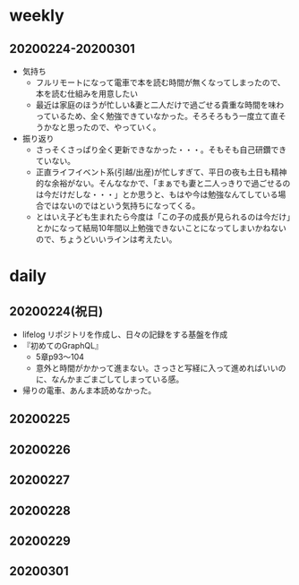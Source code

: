 # weekly
## 20200224-20200301
* 気持ち
  * フルリモートになって電車で本を読む時間が無くなってしまったので、本を読む仕組みを用意したい
  * 最近は家庭のほうが忙しい&妻と二人だけで過ごせる貴重な時間を味わっているため、全く勉強できていなかった。そろそろもう一度立て直そうかなと思ったので、やっていく。
* 振り返り
  * さっそくさっぱり全く更新できなかった・・・。そもそも自己研鑽できていない。
  * 正直ライフイベント系(引越/出産)が忙しすぎて、平日の夜も土日も精神的な余裕がない。そんななかで、「まぁでも妻と二人っきりで過ごせるのは今だけだしな・・・」とか思うと、もはや今は勉強なんてしている場合ではないのではという気持ちになってくる。
  * とはいえ子ども生まれたら今度は「この子の成長が見られるのは今だけ」とかになって結局10年間以上勉強できないことになってしまいかねないので、ちょうどいいラインは考えたい。

# daily
## 20200224(祝日)
* lifelog リポジトリを作成し、日々の記録をする基盤を作成
* 『初めてのGraphQL』
  * 5章p93〜104
  * 意外と時間がかかって進まない。さっさと写経に入って進めればいいのに、なんかまごまごしてしまっている感。
* 帰りの電車、あんま本読めなかった。

## 20200225

## 20200226

## 20200227

## 20200228

## 20200229

## 20200301
